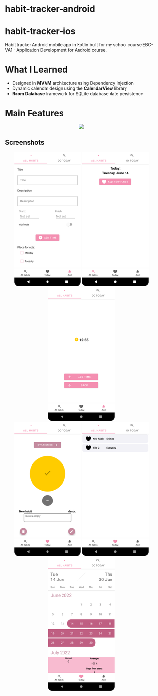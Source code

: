 # habit-tracker-android
# habit-tracker-ios
Habit tracker Android mobile app in Kotlin built for my school course EBC-VA1 - Application Development for Android course.
# What I Learned
* Designed in **MVVM** architecture using Dependency Injection
* Dynamic calendar design using the **CalendarView** library
* **Room Database** framework for SQLite database date persistence
# Main Features
<p align="center"><img src="img/android-preview.gif" width="320"/></p>

## Screenshots
<p align="center">
<img src="img/Screenshot_20220614_032126.png" width="220">
  <img src="img/Screenshot_20220614_032150.png" width="220" />
  <img src="img/timeFragment.png" width="220" /><br>
<img src="img/checkFrgament.png" width="220" />
  <img src="img/todayFragment.png" width="220" />
  <img src="img/statistics.png" width="220" />
</p>
